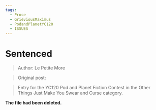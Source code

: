 ```yaml
---
tags:
  - Prose
  - GrieviousMaximus
  - PodandPlanetYC120
  - ISSUES
---
```


# Sentenced

> Author: Le Petite More

> Original post: []()

> Entry for the YC120 Pod and Planet Fiction Contest in the Other Things Just Make You Swear and Curse category.


**The file had been deleted.**